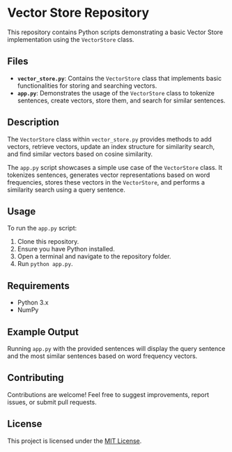 # Vector Store Repository

This repository contains Python scripts demonstrating a basic Vector Store implementation using the `VectorStore` class.

## Files

- **`vector_store.py`**: Contains the `VectorStore` class that implements basic functionalities for storing and searching vectors.
- **`app.py`**: Demonstrates the usage of the `VectorStore` class to tokenize sentences, create vectors, store them, and search for similar sentences.

## Description

The `VectorStore` class within `vector_store.py` provides methods to add vectors, retrieve vectors, update an index structure for similarity search, and find similar vectors based on cosine similarity.

The `app.py` script showcases a simple use case of the `VectorStore` class. It tokenizes sentences, generates vector representations based on word frequencies, stores these vectors in the `VectorStore`, and performs a similarity search using a query sentence.

## Usage

To run the `app.py` script:

1. Clone this repository.
2. Ensure you have Python installed.
3. Open a terminal and navigate to the repository folder.
4. Run `python app.py`.

## Requirements

- Python 3.x
- NumPy

## Example Output

Running `app.py` with the provided sentences will display the query sentence and the most similar sentences based on word frequency vectors.

## Contributing

Contributions are welcome! Feel free to suggest improvements, report issues, or submit pull requests.

## License

This project is licensed under the [MIT License](LICENSE).
